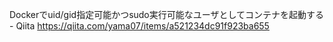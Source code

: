 Dockerでuid/gid指定可能かつsudo実行可能なユーザとしてコンテナを起動する - Qiita
https://qiita.com/yama07/items/a521234dc91f923ba655
